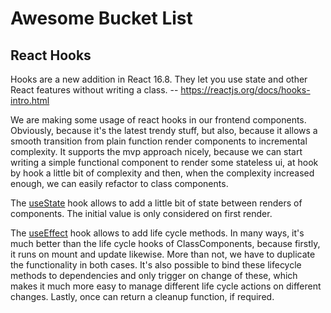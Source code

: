 # Awesome Bucket List

## React Hooks
Hooks are a new addition in React 16.8. They let you use state and other React features without writing a class.
-- https://reactjs.org/docs/hooks-intro.html

We are making some usage of react hooks in our frontend components. Obviously, because it's the latest trendy stuff,
but also, because it allows a smooth transition from plain function render components to incremental complexity.
It supports the mvp approach nicely, because we can start writing a simple functional component to render some stateless ui,
at hook by hook a little bit of complexity and then, when the complexity increased enough, we can easily refactor to class components.

The [useState](https://reactjs.org/docs/hooks-state.html) hook allows to add a little bit of state between renders of components.
The initial value is only considered on first render.

The [useEffect](https://reactjs.org/docs/hooks-effect.html) hook allows to add life cycle methods.
In many ways, it's much better than the life cycle hooks of ClassComponents, because firstly, it runs
on mount and update likewise. More than not, we have to duplicate the functionality in both cases.
It's also possible to bind these lifecycle methods to dependencies and only trigger on change of these,
which makes it much more easy to manage different life cycle actions on different changes.
Lastly, once can return a cleanup function, if required.

